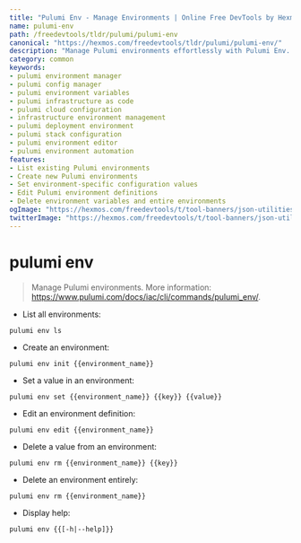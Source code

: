 ```yaml
---
title: "Pulumi Env - Manage Environments | Online Free DevTools by Hexmos"
name: pulumi-env
path: /freedevtools/tldr/pulumi/pulumi-env
canonical: "https://hexmos.com/freedevtools/tldr/pulumi/pulumi-env/"
description: "Manage Pulumi environments effortlessly with Pulumi Env. Create, set, edit, and delete environment configurations with ease. Free online tool, no registration required."
category: common
keywords:
- pulumi environment manager
- pulumi config manager
- pulumi environment variables
- pulumi infrastructure as code
- pulumi cloud configuration
- infrastructure environment management
- pulumi deployment environment
- pulumi stack configuration
- pulumi environment editor
- pulumi environment automation
features:
- List existing Pulumi environments
- Create new Pulumi environments
- Set environment-specific configuration values
- Edit Pulumi environment definitions
- Delete environment variables and entire environments
ogImage: "https://hexmos.com/freedevtools/t/tool-banners/json-utilities-banner.png"
twitterImage: "https://hexmos.com/freedevtools/t/tool-banners/json-utilities-banner.png"
---
```


# pulumi env

> Manage Pulumi environments.
> More information: <https://www.pulumi.com/docs/iac/cli/commands/pulumi_env/>.

- List all environments:

`pulumi env ls`

- Create an environment:

`pulumi env init {{environment_name}}`

- Set a value in an environment:

`pulumi env set {{environment_name}} {{key}} {{value}}`

- Edit an environment definition:

`pulumi env edit {{environment_name}}`

- Delete a value from an environment:

`pulumi env rm {{environment_name}} {{key}}`

- Delete an environment entirely:

`pulumi env rm {{environment_name}}`

- Display help:

`pulumi env {{[-h|--help]}}`
